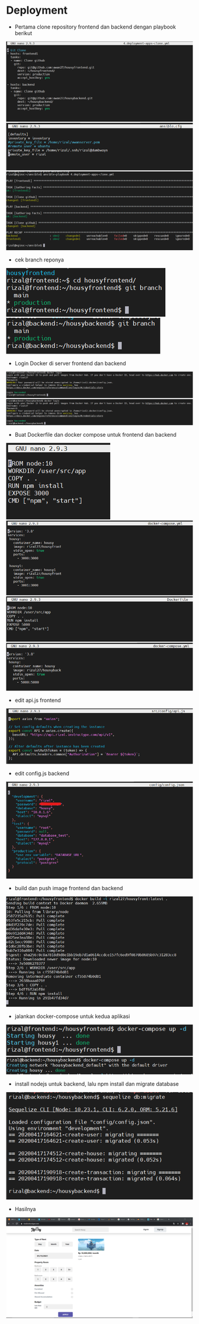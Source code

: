 # Deployment

- Pertama clone repository frontend dan backend dengan playbook berikut

![](assets/01.png)
![](assets/02.png)
![](assets/03.png)

- cek branch reponya

![](assets/04.png)
![](assets/05.png)

- Login Docker di server frontend dan backend

![](assets/06.png)
![](assets/07.png)

- Buat Dockerfile dan docker compose untuk frontend dan backend

![](assets/08.png)
![](assets/09.png)
![](assets/11.png)
![](assets/12.png)

- edit api.js frontend

![](assets/10.png)

- edit config.js backend

![](assets/13.png)

- build dan push image frontend dan backend

![](assets/14.png)

- jalankan docker-compose untuk kedua aplikasi

![](assets/16.png)
![](assets/17.png)

- install nodejs untuk backend, lalu npm install dan migrate database

![](assets/18.png)

- Hasilnya

![](assets/19.png)
